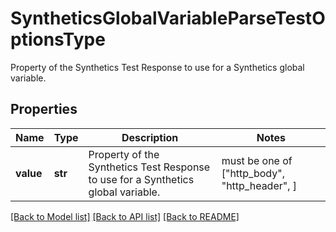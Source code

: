 # SyntheticsGlobalVariableParseTestOptionsType

Property of the Synthetics Test Response to use for a Synthetics global variable.

## Properties

| Name      | Type    | Description                                                                       | Notes                                         |
| --------- | ------- | --------------------------------------------------------------------------------- | --------------------------------------------- |
| **value** | **str** | Property of the Synthetics Test Response to use for a Synthetics global variable. | must be one of ["http_body", "http_header", ] |

[[Back to Model list]](README.md#documentation-for-models) [[Back to API list]](README.md#documentation-for-api-endpoints) [[Back to README]](README.md)
